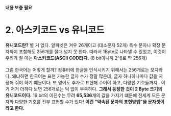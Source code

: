 **내용 보충 필요**

# 2. 아스키코드 vs 유니코드
**유니코드란?** 별 거 없다. 알파벳은 겨우 26개이고 (대소문자 52개) 특수 문자나 확장 문자까지 포함해도 256개를 절대 넘지 못 한다. 따라서 1Byte로 나타낼 수 있었고, 이것이 우리가 잘 아는 **아스키코드(ASCII CODE)다.** (8 bit이니까 2^8로 딱 256개) <br> <br>
그럼 한국어는 어떻게 할까? 컴퓨터에 한글을 인식시키기 위해서는 256개로는 모자라다. 왜냐하면 한국어는 표현 가능한 글자 수가 정말 많은데, 글자 하나하나마다 값을 지정해 줘야 하기 떄문이다. 또 영어도 추가로 표현해 주어야 하고, 다양한 기호들까지.. 이거 저거 더하다 보면 256개로는 턱 없이 부족하다. **그래서 등장한 것이 2 Byte 크기의 유니코드이다.** 16 bit의 이진수는 무려 **65,536**개의 값을 가지기 떄문에 전세계 모든 문자와 다양한 기호를 전부 표현할 수가 있다! **이런 "약속된 문자의 표현방법"을 문자셋이라고 한다.** 

